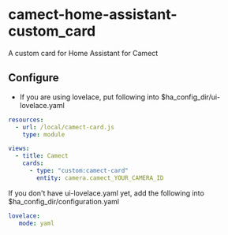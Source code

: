 # camect-home-assistant-custom_card
A custom card for Home Assistant for Camect

## Configure
- If you are using lovelace, put following into $ha_config_dir/ui-lovelace.yaml
```yaml
resources:
  - url: /local/camect-card.js
    type: module

views:
  - title: Camect
    cards:
      - type: "custom:camect-card"
        entity: camera.camect_YOUR_CAMERA_ID
```
  If you don't have ui-lovelace.yaml yet, add the following into $ha_config_dir/configuration.yaml
```yaml
lovelace:
   mode: yaml
```
